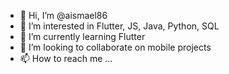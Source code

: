 - 👋 Hi, I’m @aismael86
- 👀 I’m interested in Flutter, JS, Java, Python, SQL
- 🌱 I’m currently learning Flutter
- 💞️ I’m looking to collaborate on mobile projects
- 📫 How to reach me ...

<!---
aismael86/aismael86 is a ✨ special ✨ repository because its `README.md` (this file) appears on your GitHub profile.
You can click the Preview link to take a look at your changes.
--->

